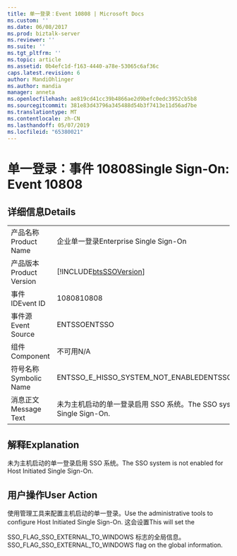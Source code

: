 ```yaml
---
title: 单一登录：Event 10808 | Microsoft Docs
ms.custom: ''
ms.date: 06/08/2017
ms.prod: biztalk-server
ms.reviewer: ''
ms.suite: ''
ms.tgt_pltfrm: ''
ms.topic: article
ms.assetid: 0b4efc1d-f163-4440-a78e-53065c6af36c
caps.latest.revision: 6
author: MandiOhlinger
ms.author: mandia
manager: anneta
ms.openlocfilehash: ae819cd41cc39b4866ae2d9befc0edc3952cb5b8
ms.sourcegitcommit: 381e83d43796a345488d54b3f7413e11d56ad7be
ms.translationtype: MT
ms.contentlocale: zh-CN
ms.lasthandoff: 05/07/2019
ms.locfileid: "65380021"
---
```

# <a name="single-sign-on-event-10808"></a><span data-ttu-id="78b2d-102">单一登录：事件 10808</span><span class="sxs-lookup"><span data-stu-id="78b2d-102">Single Sign-On: Event 10808</span></span>
## <a name="details"></a><span data-ttu-id="78b2d-103">详细信息</span><span class="sxs-lookup"><span data-stu-id="78b2d-103">Details</span></span>  
  
|                 |                                                                  |
|-----------------|------------------------------------------------------------------|
|  <span data-ttu-id="78b2d-104">产品名称</span><span class="sxs-lookup"><span data-stu-id="78b2d-104">Product Name</span></span>   |                    <span data-ttu-id="78b2d-105">企业单一登录</span><span class="sxs-lookup"><span data-stu-id="78b2d-105">Enterprise Single Sign-On</span></span>                     |
| <span data-ttu-id="78b2d-106">产品版本</span><span class="sxs-lookup"><span data-stu-id="78b2d-106">Product Version</span></span> |    [!INCLUDE[btsSSOVersion](../includes/btsssoversion-md.md)]    |
|    <span data-ttu-id="78b2d-107">事件 ID</span><span class="sxs-lookup"><span data-stu-id="78b2d-107">Event ID</span></span>     |                              <span data-ttu-id="78b2d-108">10808</span><span class="sxs-lookup"><span data-stu-id="78b2d-108">10808</span></span>                               |
|  <span data-ttu-id="78b2d-109">事件源</span><span class="sxs-lookup"><span data-stu-id="78b2d-109">Event Source</span></span>   |                              <span data-ttu-id="78b2d-110">ENTSSO</span><span class="sxs-lookup"><span data-stu-id="78b2d-110">ENTSSO</span></span>                              |
|    <span data-ttu-id="78b2d-111">组件</span><span class="sxs-lookup"><span data-stu-id="78b2d-111">Component</span></span>    |                               <span data-ttu-id="78b2d-112">不可用</span><span class="sxs-lookup"><span data-stu-id="78b2d-112">N/A</span></span>                                |
|  <span data-ttu-id="78b2d-113">符号名称</span><span class="sxs-lookup"><span data-stu-id="78b2d-113">Symbolic Name</span></span>  |                <span data-ttu-id="78b2d-114">ENTSSO_E_HISSO_SYSTEM_NOT_ENABLED</span><span class="sxs-lookup"><span data-stu-id="78b2d-114">ENTSSO_E_HISSO_SYSTEM_NOT_ENABLED</span></span>                 |
|  <span data-ttu-id="78b2d-115">消息正文</span><span class="sxs-lookup"><span data-stu-id="78b2d-115">Message Text</span></span>   | <span data-ttu-id="78b2d-116">未为主机启动的单一登录启用 SSO 系统。</span><span class="sxs-lookup"><span data-stu-id="78b2d-116">The SSO system is not enabled for Host Initiated Single Sign-On.</span></span> |
  
## <a name="explanation"></a><span data-ttu-id="78b2d-117">解释</span><span class="sxs-lookup"><span data-stu-id="78b2d-117">Explanation</span></span>  
 <span data-ttu-id="78b2d-118">未为主机启动的单一登录启用 SSO 系统。</span><span class="sxs-lookup"><span data-stu-id="78b2d-118">The SSO system is not enabled for Host Initiated Single Sign-On.</span></span>  
  
## <a name="user-action"></a><span data-ttu-id="78b2d-119">用户操作</span><span class="sxs-lookup"><span data-stu-id="78b2d-119">User Action</span></span>  
 <span data-ttu-id="78b2d-120">使用管理工具来配置主机启动的单一登录。</span><span class="sxs-lookup"><span data-stu-id="78b2d-120">Use the administrative tools to configure Host Initiated Single Sign-On.</span></span> <span data-ttu-id="78b2d-121">这会设置</span><span class="sxs-lookup"><span data-stu-id="78b2d-121">This will set the</span></span>  
  
 <span data-ttu-id="78b2d-122">SSO_FLAG_SSO_EXTERNAL_TO_WINDOWS 标志的全局信息。</span><span class="sxs-lookup"><span data-stu-id="78b2d-122">SSO_FLAG_SSO_EXTERNAL_TO_WINDOWS flag on the global information.</span></span>